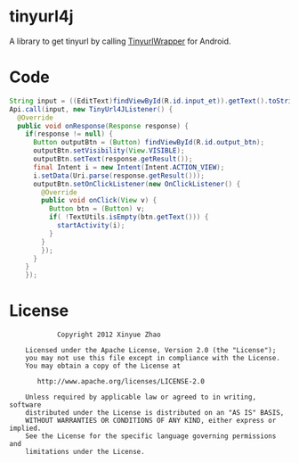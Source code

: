 # tinyurl4j
A library to get tinyurl by calling [TinyurlWrapper](https://github.com/XinyueZ/tinyurl-wrapper) for Android.

Code
============

```java
String input = ((EditText)findViewById(R.id.input_et)).getText().toString();
Api.call(input, new TinyUrl4JListener() {
  @Override
  public void onResponse(Response response) {
    if(response != null) {
      Button outputBtn = (Button) findViewById(R.id.output_btn);
      outputBtn.setVisibility(View.VISIBLE);
      outputBtn.setText(response.getResult());
      final Intent i = new Intent(Intent.ACTION_VIEW);
      i.setData(Uri.parse(response.getResult()));
      outputBtn.setOnClickListener(new OnClickListener() {
        @Override
        public void onClick(View v) {
          Button btn = (Button) v;
          if( !TextUtils.isEmpty(btn.getText())) {
            startActivity(i);
          }
        }
        });
      }
    }
    });
```

License
=======
                Copyright 2012 Xinyue Zhao

 	    Licensed under the Apache License, Version 2.0 (the "License");
 	    you may not use this file except in compliance with the License.
 	    You may obtain a copy of the License at

 	       http://www.apache.org/licenses/LICENSE-2.0

 	    Unless required by applicable law or agreed to in writing, software
 	    distributed under the License is distributed on an "AS IS" BASIS,
 	    WITHOUT WARRANTIES OR CONDITIONS OF ANY KIND, either express or implied.
 	    See the License for the specific language governing permissions and
 	    limitations under the License.
